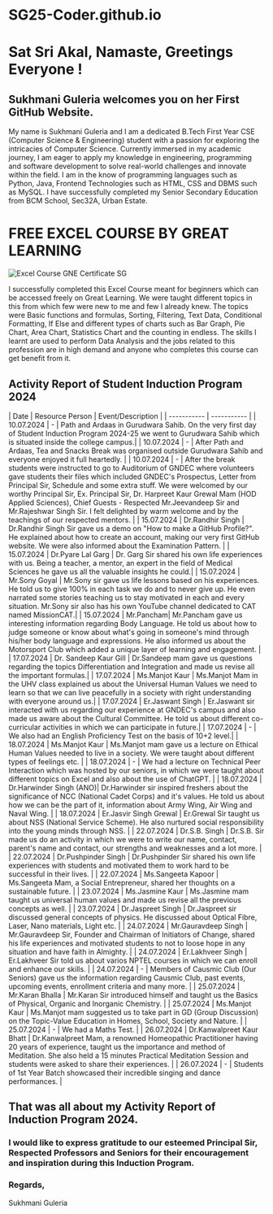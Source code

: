 # SG25-Coder.github.io

# Sat Sri Akal, Namaste, Greetings Everyone !

## Sukhmani Guleria welcomes you on her First GitHub Website.

My name is Sukhmani Guleria and I am a dedicated B.Tech First Year CSE (Computer Science & Engineering) student with a passion for exploring the intricacies of Computer Science. Currently immersed in my academic journey, I am eager to apply my knowledge in engineering, programming and software development to solve real-world challenges and innovate within the field.
I am in the know of programming languages such as Python, Java, Frontend Technologies such as HTML, CSS and DBMS such as MySQL.
I have successfully completed my Senior Secondary Education from BCM School, Sec32A, Urban Estate.

# FREE EXCEL COURSE BY GREAT LEARNING
![Excel Course GNE Certificate SG](https://github.com/user-attachments/assets/d044dc80-28b1-448d-906a-9c1e768ad082)

I successfully completed this Excel Course meant for beginners which can be accessed freely on Great Learning. We were taught different topics in this from which few were new to me and few I already knew. The topics were Basic functions and formulas, Sorting, Filtering, Text Data, Conditional Formatting, If Else and different types of charts such as Bar Graph, Pie Chart, Area Chart, Statistics Chart and the counting in endless. The skills I learnt are used to perform Data Analysis and the jobs related to this profession are in high demand and anyone who completes this course can get benefit from it. 

## Activity Report of Student Induction Program 2024

| Date | Resource Person |  Event/Description |
| ----------- | ----------- |
| 10.07.2024 | - | Path and Ardaas in Gurudwara Sahib. On the very first day of Student Induction Program 2024-25 we went to Gurudwara Sahib which is situated inside the college campus.|
| 10.07.2024 | - | After Path and Ardaas, Tea and Snacks Break was organised outside Gurudwara Sahib and everyone enjoyed it full heartedly. |
| 10.07.2024 | - | After the break students were instructed to go to Auditorium of GNDEC where volunteers gave students their files which included GNDEC's Prospectus, Letter from Principal Sir, Schedule and some extra stuff. We were welcomed by our worthy Principal Sir, Ex. Principal Sir, Dr. Harpreet Kaur Grewal Mam (HOD Applied Sciences), Chief Guests - Respected Mr.Jeevandeep Sir and Mr.Rajeshwar Singh Sir. I felt delighted by warm welcome and by the teachings of our respected mentors.  |
| 15.07.2024 | Dr.Randhir Singh | Dr.Randhir Singh Sir gave us a demo on "How to make a GitHub Profile?". He explained about how to create an account, making our very first GitHub website. We were also informed about the Examination Pattern. |
| 15.07.2024 | Dr.Pyare Lal Garg | Dr. Garg Sir shared his own life experiences with us. Being a teacher, a mentor, an expert in the field of Medical Sciences he gave us all the valuable insights he could.|
| 15.07.2024 | Mr.Sony Goyal | Mr.Sony sir gave us life lessons based on his experiences. He told us to give 100% in each task we do and to never give up. He even narrated some stories teaching us to stay motivated in each and every situation. Mr.Sony sir also has his own YouTube channel dedicated to CAT named MissionCAT.|
| 15.07.2024 | Mr.Pancham| Mr.Pancham gave us interesting information regarding Body Language. He told us about how to judge someone or know about what's going in someone's mind through his/her body language and expressions. He also informed us about the Motorsport Club which added a unique layer of learning and engagement. |
| 17.07.2024 | Dr. Sandeep Kaur Gill | Dr.Sandeep mam gave us questions regarding the topics Differentiation and Integration and made us revise all the important formulas.|
| 17.07.2024 | Ms.Manjot Kaur | Ms.Manjot Mam in the UHV class explained us about the Universal Human Values we need to learn so that we can live peacefully in a society with right understanding with everyone around us.|
| 17.07.2024 | Er.Jaswant Singh | Er.Jaswant sir interacted with us regarding our experience at GNDEC's campus and also made us aware about the Cultural Committee. He told us about different co-curricular activities in which we can participate in future.|
| 17.07.2024 | - | We also had an English Proficiency Test on the basis of 10+2 level.|
| 18.07.2024 | Ms.Manjot Kaur | Ms.Manjot mam gave us a lecture on Ethical Human Values needed to live in a society. We were taught about different types of feelings etc. |
| 18.07.2024 | - | We had a lecture on Technical Peer Interaction which was hosted by our seniors, in which we were taught about different topics on Excel and also about the use of ChatGPT. |
| 18.07.2024 | Dr.Harwinder Singh (ANO)| Dr.Harwinder sir inspired freshers about the significance of NCC (National Cadet Corps) and it's values. He told us about how we can be the part of it, information about Army Wing, Air Wing and Naval Wing. |
| 18.07.2024 | Er.Jasvir Singh Grewal | Er.Grewal Sir taught us about NSS (National Service Scheme). He also nurtured social responsibility into the young minds through NSS. | 
| 22.07.2024 | Dr.S.B. Singh | Dr.S.B. Sir made us do an activity in which we were to write our name, contact, parent's name and contact, our strengths and weaknesses and a lot more. |
| 22.07.2024 | Dr.Pushpinder Singh | Dr.Pushpinder Sir shared his own life experiences with students and motivated them to work hard to be successful in their lives. |
| 22.07.2024 | Ms.Sangeeta Kapoor | Ms.Sangeeta Mam, a Social Entrepreneur, shared her thoughts on a sustainable future. |
| 23.07.2024 | Ms.Jasmine Kaur | Ms.Jasmine mam taught us universal human values and made us revise all the previous concepts as well. |
| 23.07.2024 | Dr.Jaspreet Singh | Dr.Jaspreet sir discussed general concepts of physics. He discussed about Optical Fibre, Laser, Nano materials, Light etc. | 
| 24.07.2024 | Mr.Gauravdeep Singh | Mr.Gauravdeep Sir, Founder and Chairman of Initiators of Change, shared his life experiences and motivated students to not to loose hope in any situation and have faith in Almighty. |
| 24.07.2024 | Er.Lakhveer Singh | Er.Lakhveer Sir told us about varios NPTEL courses in which we can enroll and enhance our skills. | 
| 24.07.2024 | - | Members of Causmic Club (Our Seniors) gave us the information regarding Causmic Club, past events, upcoming events, enrollment criteria and many more. | 
| 25.07.2024 | Mr.Karan Bhalla | Mr.Karan Sir introduced himself and taught us the Basics of Physical, Organic and Inorganic Chemistry. | 
| 25.07.2024 | Ms.Manjot Kaur | Ms.Manjot mam suggested us to take part in GD (Group Discussion) on the Topic-Value Education in Homes, School, Society and Nature. |
| 25.07.2024 | - | We had a Maths Test. |
| 26.07.2024 | Dr.Kanwalpreet Kaur Bhatt | Dr.Kanwalpreet Mam, a renowned Homeopathic Practitioner having 20 years of experience, taught us the importance and method of Meditation. She also held a 15 minutes Practical Meditation Session and students were asked to share their experiences. |
| 26.07.2024 | - | Students of 1st Year Batch showcased their incredible singing and dance performances. | 

## That was all about my Activity Report of Induction Program 2024. 

### I would like to express gratitude to our esteemed Principal Sir, Respected Professors and Seniors for their encouragement and inspiration during this Induction Program.

### Regards, 
Sukhmani Guleria 
